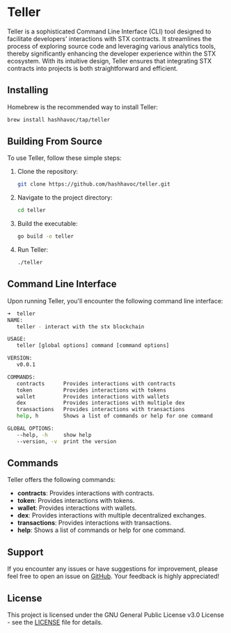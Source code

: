# Teller

Teller is a sophisticated Command Line Interface (CLI) tool designed to facilitate developers' interactions with STX contracts. It streamlines the process of exploring source code and leveraging various analytics tools, thereby significantly enhancing the developer experience within the STX ecosystem. With its intuitive design, Teller ensures that integrating STX contracts into projects is both straightforward and efficient.

## Installing

Homebrew is the recommended way to install Teller:

```sh
brew install hashhavoc/tap/teller
```

## Building From Source

To use Teller, follow these simple steps:

1. Clone the repository:

    ```sh
    git clone https://github.com/hashhavoc/teller.git
    ```

2. Navigate to the project directory:

    ```sh
    cd teller
    ```

3. Build the executable:

    ```sh
    go build -o teller
    ```

4. Run Teller:

    ```sh
    ./teller
    ```

## Command Line Interface

Upon running Teller, you'll encounter the following command line interface:

```sh
➜  teller
NAME:
   teller - interact with the stx blockchain

USAGE:
   teller [global options] command [command options]

VERSION:
   v0.0.1

COMMANDS:
   contracts      Provides interactions with contracts
   token          Provides interactions with tokens
   wallet         Provides interactions with wallets
   dex            Provides interactions with multiple dex
   transactions   Provides interactions with transactions
   help, h        Shows a list of commands or help for one command

GLOBAL OPTIONS:
   --help, -h     show help
   --version, -v  print the version
```

## Commands

Teller offers the following commands:

- **contracts**: Provides interactions with contracts.
- **token**: Provides interactions with tokens.
- **wallet**: Provides interactions with wallets.
- **dex**: Provides interactions with multiple decentralized exchanges.
- **transactions**: Provides interactions with transactions.
- **help**: Shows a list of commands or help for one command.

## Support

If you encounter any issues or have suggestions for improvement, please feel free to open an issue on [GitHub](https://github.com/hashhavoc/teller/issues). Your feedback is highly appreciated!

## License

This project is licensed under the GNU General Public License v3.0 License - see the [LICENSE](LICENSE) file for details.
